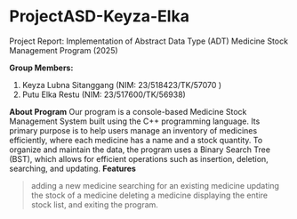 # ProjectASD-Keyza-Elka
Project Report: Implementation of Abstract Data Type (ADT) Medicine Stock Management Program (2025)

**Group Members:**
1. Keyza Lubna Sitanggang (NIM: 23/518423/TK/57070 )
2. Putu Elka Restu (NIM: 23/517600/TK/56938)

**About Program**
Our program is a console-based Medicine Stock Management System built using the C++ programming language. Its primary purpose is to help users manage an inventory of medicines efficiently, where each medicine has a name and a stock quantity. To organize and maintain the data, the program uses a Binary Search Tree (BST), which allows for efficient operations such as insertion, deletion, searching, and updating.
**Features**
> adding a new medicine
> searching for an existing medicine
> updating the stock of a medicine
> deleting a medicine
> displaying the entire stock list, and
> exiting the program. 
